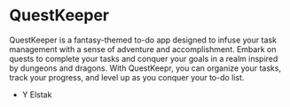# QuestKeeper
QuestKeeper is a fantasy-themed to-do app designed to infuse your task management with a sense of adventure and accomplishment. Embark on quests to complete your tasks and conquer your goals in a realm inspired by dungeons and dragons. With QuestKeepr, you can organize your tasks, track your progress, and level up as you conquer your to-do list.
- Y Elstak
